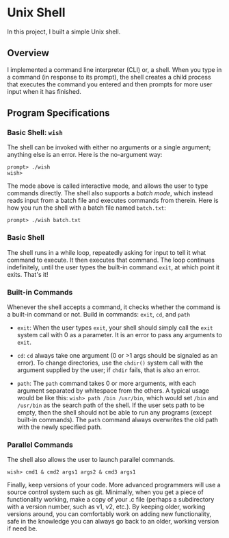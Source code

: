 
# Unix Shell

In this project, I built a simple Unix shell.

## Overview

I implemented a command line interpreter (CLI) or, a shell. When you type in a command (in response to its prompt), the shell
creates a child process that executes the command you entered and then prompts for more user input when it has finished.


## Program Specifications

### Basic Shell: `wish`

The shell can be invoked with either no arguments or a single argument;
anything else is an error. Here is the no-argument way:

```
prompt> ./wish
wish> 
```

The mode above is called interactive mode, and allows the user to type
commands directly. The shell also supports a *batch mode*, which instead reads
input from a batch file and executes commands from therein. Here is how you
run the shell with a batch file named `batch.txt`:

```
prompt> ./wish batch.txt
```

### Basic Shell

The shell runs in a while loop, repeatedly asking for input to tell it what command to execute. 
It then executes that command. The loop continues indefinitely, until the user types the built-in
command `exit`, at which point it exits. That's it!

### Built-in Commands

Whenever the shell accepts a command, it checks whether the command is
a built-in command or not. Build in commands: `exit`, `cd`, and `path` 

* `exit`: When the user types `exit`, your shell should simply call the `exit`
  system call with 0 as a parameter. It is an error to pass any arguments to
  `exit`. 

* `cd`: `cd` always take one argument (0 or >1 args should be signaled as an
error). To change directories, use the `chdir()` system call with the argument
supplied by the user; if `chdir` fails, that is also an error.

* `path`: The `path` command takes 0 or more arguments, with each argument
  separated by whitespace from the others. A typical usage would be like this:
  `wish> path /bin /usr/bin`, which would set `/bin` and `/usr/bin` as the
  search path of the shell. If the user sets path to be empty, then the shell
  should not be able to run any programs (except built-in commands). The
  `path` command always overwrites the old path with the newly specified
  path. 

### Parallel Commands

The shell also allows the user to launch parallel commands.

```
wish> cmd1 & cmd2 args1 args2 & cmd3 args1
```


Finally, keep versions of your code. More advanced programmers will use a
source control system such as git. Minimally, when you get a piece of
functionality working, make a copy of your .c file (perhaps a subdirectory
with a version number, such as v1, v2, etc.). By keeping older, working
versions around, you can comfortably work on adding new functionality, safe in
the knowledge you can always go back to an older, working version if need be.


